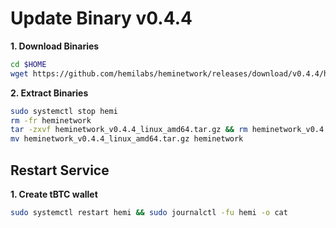 # Update Binary v0.4.4
**1. Download Binaries**
```bash
cd $HOME
wget https://github.com/hemilabs/heminetwork/releases/download/v0.4.4/heminetwork_v0.4.4_linux_amd64.tar.gz
```

**2. Extract Binaries**
```bash
sudo systemctl stop hemi
rm -fr heminetwork
tar -zxvf heminetwork_v0.4.4_linux_amd64.tar.gz && rm heminetwork_v0.4.4_linux_amd64.tar.gz
mv heminetwork_v0.4.4_linux_amd64.tar.gz heminetwork
```

## Restart Service
**1. Create tBTC wallet**
```bash
sudo systemctl restart hemi && sudo journalctl -fu hemi -o cat
```
